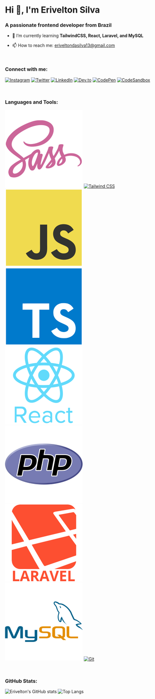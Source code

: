 # Hi 👋, I'm Erivelton Silva

### A passionate frontend developer from Brazil

- 🌱 I’m currently learning **TailwindCSS, React, Laravel, and MySQL**

- 📫 How to reach me: [eriveltondasilva13@gmail.com](mailto:eriveltondasilva13@gmail.com)

<br>

### Connect with me:

[![Instagram](https://raw.githubusercontent.com/rahuldkjain/github-profile-readme-generator/master/src/images/icons/Social/instagram.svg)](https://instagram.com/erivelton.dsilva)
[![Twitter](https://raw.githubusercontent.com/rahuldkjain/github-profile-readme-generator/master/src/images/icons/Social/twitter.svg)](https://twitter.com/eriveltondsilva)
[![LinkedIn](https://raw.githubusercontent.com/rahuldkjain/github-profile-readme-generator/master/src/images/icons/Social/linked-in-alt.svg)](https://linkedin.com/in/eriveltondasilva)
[![Dev.to](https://raw.githubusercontent.com/rahuldkjain/github-profile-readme-generator/master/src/images/icons/Social/devto.svg)](https://dev.to/eriveltondasilva)
[![CodePen](https://raw.githubusercontent.com/rahuldkjain/github-profile-readme-generator/master/src/images/icons/Social/codepen.svg)](https://codepen.io/eriveltondasilva)
[![CodeSandbox](https://raw.githubusercontent.com/rahuldkjain/github-profile-readme-generator/master/src/images/icons/Social/codesandbox.svg)](https://codesandbox.com/eriveltondasilva13)

<br>

### Languages and Tools:

[![Sass](https://raw.githubusercontent.com/devicons/devicon/master/icons/sass/sass-original.svg)](https://sass-lang.com)
[![Tailwind CSS](https://www.vectorlogo.zone/logos/tailwindcss/tailwindcss-icon.svg)](https://tailwindcss.com/)
[![JavaScript](https://raw.githubusercontent.com/devicons/devicon/master/icons/javascript/javascript-original.svg)](https://developer.mozilla.org/en-US/docs/Web/JavaScript)
[![TypeScript](https://raw.githubusercontent.com/devicons/devicon/master/icons/typescript/typescript-original.svg)](https://www.typescriptlang.org/)
[![React](https://raw.githubusercontent.com/devicons/devicon/master/icons/react/react-original-wordmark.svg)](https://reactjs.org/)
[![PHP](https://raw.githubusercontent.com/devicons/devicon/master/icons/php/php-original.svg)](https://www.php.net)
[![Laravel](https://raw.githubusercontent.com/devicons/devicon/master/icons/laravel/laravel-plain-wordmark.svg)](https://laravel.com/)
[![MySQL](https://raw.githubusercontent.com/devicons/devicon/master/icons/mysql/mysql-original-wordmark.svg)](https://www.mysql.com/)
[![Git](https://www.vectorlogo.zone/logos/git-scm/git-scm-icon.svg)](https://git-scm.com/)

<br>

### GitHub Stats:

![Erivelton's GitHub stats](https://github-readme-stats.vercel.app/api?username=eriveltondasilva&show_icons=true)
![Top Langs](https://github-readme-stats.vercel.app/api/top-langs/?username=eriveltondasilva&layout=compact)
